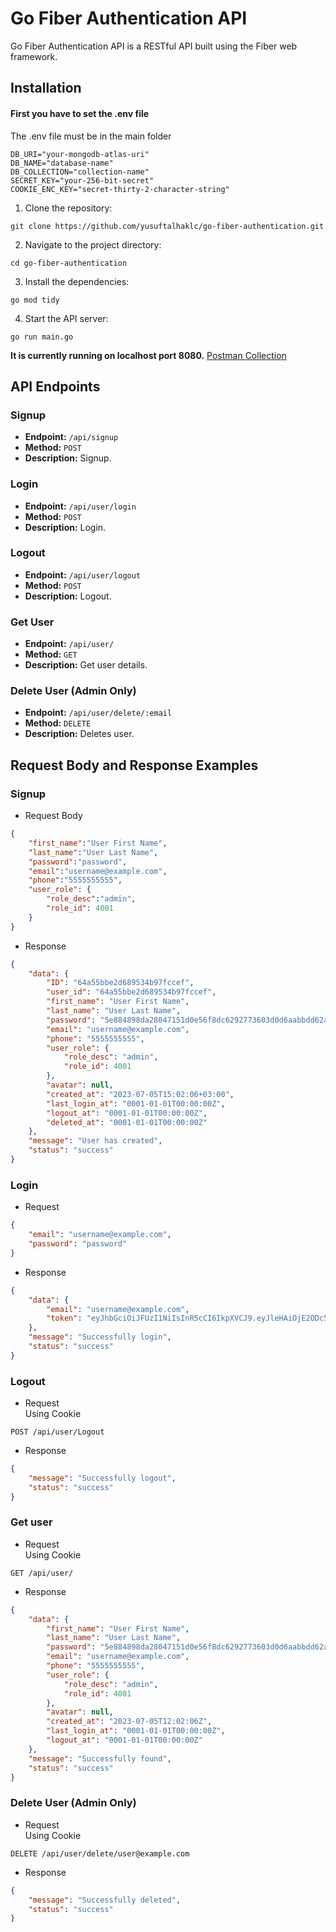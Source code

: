 # Go Fiber Authentication API

Go Fiber Authentication API is a RESTful API built using the Fiber web framework.


## Installation
#### First you have to set the .env file
The .env file must be in the main folder
```env
DB_URI="your-mongodb-atlas-uri"
DB_NAME="database-name"
DB_COLLECTION="collection-name"
SECRET_KEY="your-256-bit-secret"
COOKIE_ENC_KEY="secret-thirty-2-character-string"
```
1. Clone the repository:
  ```shell
  git clone https://github.com/yusuftalhaklc/go-fiber-authentication.git
  ```

2. Navigate to the project directory:
  ```shell
  cd go-fiber-authentication
  ```
3. Install the dependencies:
  ```shell
  go mod tidy
  ```
4. Start the API server:
  ```shell
  go run main.go
  ```

**It is currently running on localhost port 8080.** [Postman Collection](https://red-shuttle-655108.postman.co/workspace/go-fiber-auth~1c48d0cc-5e90-4496-b2f0-c292446f90cf/collection/27159195-7a2c468b-a60e-4013-a4ee-0bd89310b1c7?action=share&creator=27159195)

## API Endpoints
### Signup

- **Endpoint:** `/api/signup`
- **Method:** `POST`
- **Description:** Signup.


### Login 

- **Endpoint:** `/api/user/login`
- **Method:** `POST`
- **Description:** Login.

### Logout 

- **Endpoint:** `/api/user/logout`
- **Method:** `POST`
- **Description:** Logout.

### Get User

- **Endpoint:** `/api/user/`
- **Method:** `GET`
- **Description:** Get user details.

### Delete User (Admin Only)

- **Endpoint:** `/api/user/delete/:email`
- **Method:** `DELETE`
- **Description:** Deletes user.

## Request Body and Response Examples

### Signup
- Request Body
```json
{
    "first_name":"User First Name",
    "last_name":"User Last Name",
    "password":"password",
    "email":"username@example.com",
    "phone":"5555555555",
    "user_role": {
        "role_desc":"admin",
        "role_id": 4001
    }
}
```
- Response
```json
{
    "data": {
        "ID": "64a55bbe2d689534b97fccef",
        "user_id": "64a55bbe2d689534b97fccef",
        "first_name": "User First Name",
        "last_name": "User Last Name",
        "password": "5e884898da28047151d0e56f8dc6292773603d0d6aabbdd62a11ef721d1542d8",
        "email": "username@example.com",
        "phone": "5555555555",
        "user_role": {
            "role_desc": "admin",
            "role_id": 4001
        },
        "avatar": null,
        "created_at": "2023-07-05T15:02:06+03:00",
        "last_login_at": "0001-01-01T00:00:00Z",
        "logout_at": "0001-01-01T00:00:00Z",
        "deleted_at": "0001-01-01T00:00:00Z"
    },
    "message": "User has created",
    "status": "success"
}
```

### Login
- Request
```json
{
    "email": "username@example.com",
    "password": "password"
}
```

- Response
```json
{
    "data": {
        "email": "username@example.com",
        "token": "eyJhbGciOiJFUzI1NiIsInR5cCI6IkpXVCJ9.eyJleHAiOjE2ODc5ODIwOTEsImlkIjoiMDAwMDAwMDAwMDAwMDAwMDAwMDAwMDAwIiwibWFpbCI6InVzZXJuYW1lQGV4YW1wbGUuY29tIn0.QY9WFwJdTi4tod8S8bnh3gRGt6SzwVsf3RXOzRwQlHhPsfkOv9KiK4l3BX9FpBu_kM1aSWzkEO7Mx5Y_vxEH3A"
    },
    "message": "Successfully login",
    "status": "success"
}
```

### Logout
- Request <br>
 Using Cookie
```http
POST /api/user/Logout
```

- Response
```json
{
    "message": "Successfully logout",
    "status": "success"
}
```

### Get user
- Request <br>
 Using Cookie
```http
GET /api/user/
```

- Response
```json
{
    "data": {
        "first_name": "User First Name",
        "last_name": "User Last Name",
        "password": "5e884898da28047151d0e56f8dc6292773603d0d6aabbdd62a11ef721d1542d8",
        "email": "username@example.com",
        "phone": "5555555555",
        "user_role": {
            "role_desc": "admin",
            "role_id": 4001
        },
        "avatar": null,
        "created_at": "2023-07-05T12:02:06Z",
        "last_login_at": "0001-01-01T00:00:00Z",
        "logout_at": "0001-01-01T00:00:00Z"
    },
    "message": "Successfully found",
    "status": "success"
}
```

### Delete User (Admin Only)
- Request <br>
 Using Cookie
```http
DELETE /api/user/delete/user@example.com
```

- Response
```json
{
    "message": "Successfully deleted",
    "status": "success"
}
```
